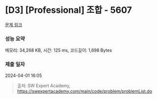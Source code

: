 # [D3] [Professional] 조합 - 5607 

[문제 링크](https://swexpertacademy.com/main/code/problem/problemDetail.do?contestProbId=AWXGKdbqczEDFAUo) 

### 성능 요약

메모리: 34,268 KB, 시간: 125 ms, 코드길이: 1,698 Bytes

### 제출 일자

2024-04-01 16:05



> 출처: SW Expert Academy, https://swexpertacademy.com/main/code/problem/problemList.do